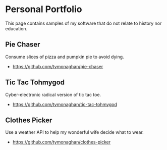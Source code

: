 # Personal Portfolio
This page contains samples of my software that do not relate to history nor education.
## Pie Chaser
Consume slices of pizza and pumpkin pie to avoid dying.
- https://github.com/tymonaghan/pie-chaser

## Tic Tac Tohmygod
Cyber-electronic radical version of tic tac toe.
- https://github.com/tymonaghan/tic-tac-tohmygod

## Clothes Picker
Use a weather API to help my wonderful wife decide what to wear.
- https://github.com/tymonaghan/clothes-picker
